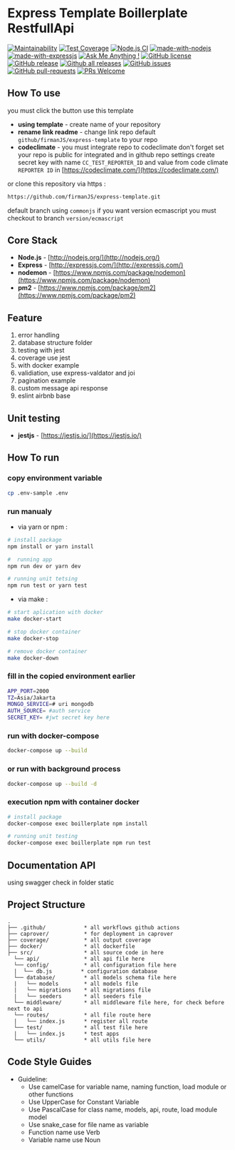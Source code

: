 # Express  Template Boillerplate RestfullApi
[![Maintainability](https://api.codeclimate.com/v1/badges/0dc437426c4b1f867461/maintainability)](https://codeclimate.com/github/firmanJS/express-template/maintainability)
[![Test Coverage](https://api.codeclimate.com/v1/badges/0dc437426c4b1f867461/test_coverage)](https://codeclimate.com/github/firmanJS/express-template/test_coverage)
[![Node.js CI](https://github.com/firmanJS/express-template/actions/workflows/node.js.yml/badge.svg)](https://github.com/firmanJS/express-template/actions/workflows/node.js.yml)
[![made-with-nodejs](https://img.shields.io/badge/Made%20with-Nodejs-1f425f.svg)](https://nodejs.org)
[![made-with-expressjs](https://img.shields.io/badge/Made%20with-Expressjs-1f425f.svg)](https://expressjs.com/)
[![Ask Me Anything !](https://img.shields.io/badge/Ask%20me-anything-1abc9c.svg)](https://github.com/firmanJS)
[![GitHub license](https://img.shields.io/github/license/Naereen/StrapDown.js.svg)](https://github.com/firmanJS/express-template/blob/master/LICENSE)
[![GitHub release](https://img.shields.io/github/release/firmanjs/express-template.svg)](https://github.com/firmanJS/express-template/releases)
[![Github all releases](https://img.shields.io/github/downloads/firmanjs/express-template/total.svg)](https://github.com/firmanJS/express-template/releases)
[![GitHub issues](https://img.shields.io/github/issues/firmanjs/express-template.svg)](https://github.com/firmanJS/express-template/issues/)
[![GitHub pull-requests](https://img.shields.io/github/issues-pr/firmanjs/express-template.svg)](https://github.com/firmanJS/express-template/pulls/)
[![PRs Welcome](https://img.shields.io/badge/PRs-welcome-brightgreen.svg?style=flat-square)](http://makeapullrequest.com)

## How To use
you must click the button use this template
- **using template** - create name of your repository
- **rename link readme** - change link repo default `github/firmanJS/express-template` to your repo
- **codeclimate** - you must integrate repo to codeclimate don't forget set your repo is public for integrated and in github repo settings create secret key with name `CC_TEST_REPORTER_ID` and value from code climate `REPORTER ID` in [https://codeclimate.com/](https://codeclimate.com/)

or clone this repository via https : 
```bash
https://github.com/firmanJS/express-template.git
```

default branch using `commonjs` if you want version ecmascript you must checkout to branch `version/ecmascript`

## Core Stack
- **Node.js** - [http://nodejs.org/](http://nodejs.org/)
- **Express** - [http://expressjs.com/](http://expressjs.com/)
- **nodemon** - [https://www.npmjs.com/package/nodemon](https://www.npmjs.com/package/nodemon)
- **pm2** - [https://www.npmjs.com/package/pm2](https://www.npmjs.com/package/pm2)

## Feature
1. error handling
1. database structure folder
1. testing with jest
1. coverage use jest
1. with docker example
1. validiation, use express-valdator and joi
1. pagination example
1. custom message api response
1. eslint airbnb base

## Unit testing
- **jestjs** - [https://jestjs.io/](https://jestjs.io/)

## How To run

### copy environment variable

```sh
cp .env-sample .env
```

### run manualy

* via yarn or npm :

```sh
# install package
npm install or yarn install

#  running app
npm run dev or yarn dev

# running unit tetsing
npm run test or yarn test
```

* via make :

```sh
# start aplication with docker
make docker-start 

# stop docker container
make docker-stop 

# remove docker container
make docker-down 
```

### fill in the copied environment earlier

```sh
APP_PORT=2000
TZ=Asia/Jakarta
MONGO_SERVICE=# uri mongodb
AUTH_SOURCE= #auth service
SECRET_KEY= #jwt secret key here
```

### run with docker-compose

```sh
docker-compose up --build
```

### or run with background process

```sh
docker-compose up --build -d
```
### execution npm with container docker
```sh
# install package
docker-compose exec boillerplate npm install

# running unit testing
docker-compose exec boillerplate npm run test
```

## Documentation API 
using swagger check in folder static

## Project Structure
```
.
├── .github/            * all workflows github actions
├── caprover/           * for deployment in caprover
├── coverage/           * all output coverage
├── docker/             * all dockerfile
├── src/                * all source code in here
  └── api/              * all api file here
  └── config/           * all configuration file here
  |  └── db.js         * configuration database
  └── database/         * all models schema file here
  |   └── models        * all models file
  |   └── migrations    * all migrations file
  |   └── seeders       * all seeders file
  └── middleware/       * all middleware file here, for check before next to api
  └── routes/           * all file route here
  |   └── index.js      * register all route
  └── test/             * all test file here
  |   └── index.js      * test apps
  └── utils/            * all utils file here
```

## Code Style Guides
* Guideline:
  * Use camelCase for variable name, naming function, load module or other functions
  * Use UpperCase for Constant Variable
  * Use PascalCase for class name, models, api, route, load module model
  * Use snake_case for file name as variable
  * Function name use Verb
  * Variable name use Noun
